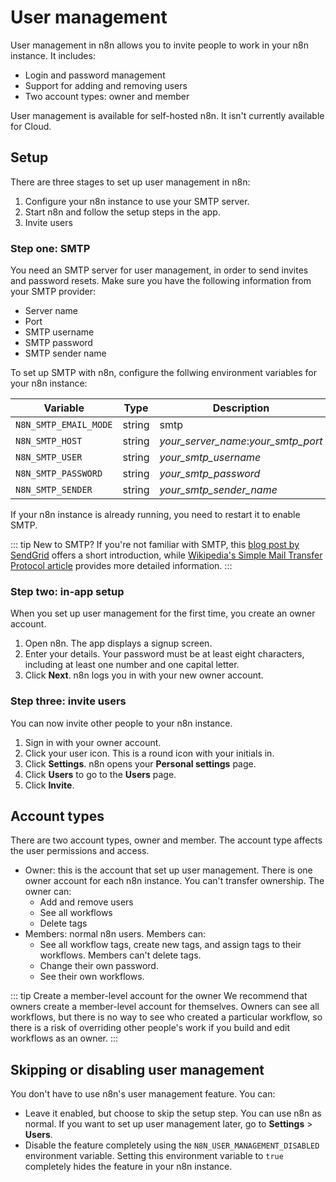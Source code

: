 # User management

User management in n8n allows you to invite people to work in your n8n instance. It includes:

* Login and password management
* Support for adding and removing users
* Two account types: owner and member

User management is available for self-hosted n8n. It isn't currently available for Cloud.

## Setup

There are three stages to set up user management in n8n:

1. Configure your n8n instance to use your SMTP server.
2. Start n8n and follow the setup steps in the app.
3. Invite users

### Step one: SMTP

You need an SMTP server for user management, in order to send invites and password resets. Make sure you have the following information from your SMTP provider:

* Server name
* Port
* SMTP username
* SMTP password
* SMTP sender name

To set up SMTP with n8n, configure the follwing environment variables for your n8n instance:

| Variable | Type | Description |
| -------- | ---- | ----------- |
| `N8N_SMTP_EMAIL_MODE` | string | smtp |
| `N8N_SMTP_HOST` | string | _your_server_name_:_your_smtp_port_ |
| `N8N_SMTP_USER` | string | _your_smtp_username_ |
| `N8N_SMTP_PASSWORD` | string | _your_smtp_password_ |
| `N8N_SMTP_SENDER` | string | _your_smtp_sender_name_ |

If your n8n instance is already running, you need to restart it to enable SMTP.

::: tip New to SMTP?
If you're not familiar with SMTP, this [blog post by SendGrid](https://sendgrid.com/blog/what-is-an-smtp-server/) offers a short introduction, while [Wikipedia's Simple Mail Transfer Protocol article](https://en.wikipedia.org/wiki/Simple_Mail_Transfer_Protocol) provides more detailed information.
:::

### Step two: in-app setup

When you set up user management for the first time, you create an owner account.

1. Open n8n. The app displays a signup screen.
2. Enter your details. Your password must be at least eight characters, including at least one number and one capital letter.
3. Click **Next**. n8n logs you in with your new owner account.

### Step three: invite users

You can now invite other people to your n8n instance. 

1. Sign in with your owner account.
2. Click your user icon. This is a round icon with your initials in.
3. Click **Settings**. n8n opens your **Personal settings** page.
4. Click **Users** to go to the **Users** page.
5. Click **Invite**.

## Account types

There are two account types, owner and member. The account type affects the user permissions and access.

* Owner: this is the account that set up user management. There is one owner account for each n8n instance. You can't transfer ownership. 
  The owner can:
    * Add and remove users
    * See all workflows
    * Delete tags
* Members: normal n8n users. 
  Members can:
    * See all workflow tags, create new tags, and assign tags to their workflows. Members can't delete tags.
    * Change their own password.
    * See their own workflows.

::: tip Create a member-level account for the owner
We recommend that owners create a member-level account for themselves. Owners can see all workflows, but there is no way to see who created a particular workflow, so there is a risk of overriding other people's work if you build and edit workflows as an owner.
:::

## Skipping or disabling user management

You don't have to use n8n's user management feature. You can:

* Leave it enabled, but choose to skip the setup step. You can use n8n as normal. If you want to set up user management later, go to **Settings** > **Users**.
* Disable the feature completely using the `N8N_USER_MANAGEMENT_DISABLED` environment variable. Setting this environment variable to `true` completely hides the feature in your n8n instance.